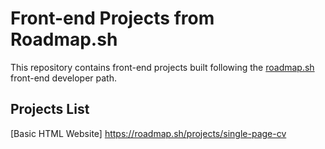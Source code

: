 # Front-end Projects from Roadmap.sh

This repository contains front-end projects built following the [roadmap.sh](https://roadmap.sh/) front-end developer path.

## Projects List

[Basic HTML Website] https://roadmap.sh/projects/single-page-cv
